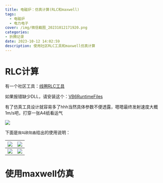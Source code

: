 ```yaml
---
title: 电磁炉：仿真计算(RLC和maxwell)
tags:
  - 电磁炉
  - 电力电子
cover: /img/微信截图_20231012171920.png
categories:
- 折腾记录
date: 2023-10-12 14:02:59
description: 使用社区RLC工具和maxwell仿真计算
---
```

# RLC计算
有一个社区工具：[线圈RLC工具](RLC工具.exe)

如果报错缺少DLL，请安装这个：[VB6RuntimeFiles](IDAutomation_VB6RuntimeFiles.exe)

有了仿真工具设计就容易多了hhh当然具体参数不便透露，嗯嗯最终发射速度大概1m/s吧，打穿一张A4纸看运气

![](微信截图_20231012171920.png)

下面是`我叫欧阳鑫`给出的使用说明：

| ![](483f93118f76d90d1befeb952c1aca4.jpg)  |  ![](320695395a6dab46b0b5b543a044ceb.jpg) |
| :------------: | :------------: |
|  ![](78f3b5d8e608f423e2004fd2e61df9e.jpg) | ![](f029f4a6dc094e7928d91bd31541f52.jpg)  |

# 使用maxwell仿真
